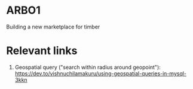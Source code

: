 # ARBO1
Building a new marketplace for timber

# Relevant links
1) Geospatial query ("search within radius around geopoint"): https://dev.to/vishnuchilamakuru/using-geospatial-queries-in-mysql-3kkn
